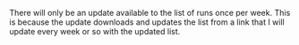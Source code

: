 There will only be an update available to the list of runs once per week. This is because the update downloads and updates the list from a link that I will update every week or so with the updated list.

